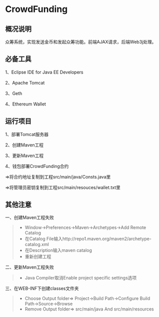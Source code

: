 # CrowdFunding

## 概况说明
众筹系统，实现发送金币和发起众筹功能。前端AJAX请求，后端Web3j处理。

## 必备工具  
1、Eclipse IDE for Java EE Developers

2、Apache Tomcat

3、Geth

4、Ethereum Wallet

## 运行项目  
1、部署Tomcat服务器

2、创建Maven工程

3、更新Maven工程

4、钱包部署CrowdFunding合约

=>将合约地址复制到工程src/main/java/Consts.java里

=>将管理员密钥复制到工程src/main/resouces/wallet.txt里
 
## 其他注意  
一、创建Maven工程失败
> * Window->Preferences->Maven->Archetypes->Add Remote Catalog
> * 在Catalog File输入http://repo1.maven.org/maven2/archetype-catalog.xml
> * 在Description输入maven catalog
> * 重新创建工程

二、更新Maven工程失败
> * Java Compiler取消Enable project specific settings选项

三、在WEB-INF下创建classes文件夹  
> * Choose Output folder=> Project->Build Path->Configure Build Path->Source->Browse
> * Remove Output folder=> src/main/java And src/main/resources
